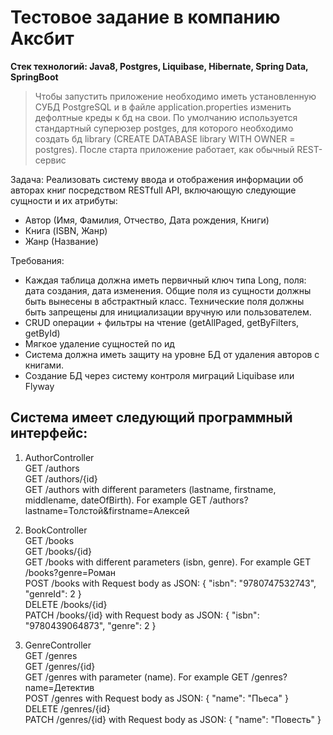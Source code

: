 # Тестовое задание в компанию Аксбит
**Стек технологий: Java8, Postgres, Liquibase, Hibernate, Spring Data, SpringBoot**

> Чтобы запустить приложение необходимо иметь установленную СУБД PostgreSQL и в файле application.properties изменить дефолтные креды к бд на свои. По умолчанию используется стандартный суперюзер postges, для которого необходимо создать бд library (CREATE DATABASE library WITH OWNER = postgres). После старта приложение работает, как обычный REST-сервис

Задача: Реализовать систему ввода и отображения информации об авторах книг посредством RESTfull API, включающую следующие сущности и их атрибуты:
- Автор (Имя, Фамилия, Отчество, Дата рождения, Книги)
- Книга (ISBN, Жанр)
- Жанр (Название)

Требования:
- Каждая таблица должна иметь первичный ключ типа Long, поля: дата создания, дата изменения. Общие поля из сущности должны быть вынесены в абстрактный класс. Технические поля должны быть запрещены для инициализации вручную или пользователем.
- CRUD операции + фильтры на чтение (getAllPaged, getByFilters, getById)
- Мягкое удаление сущностей по ид
- Система должна иметь защиту на уровне БД от удаления авторов с книгами. 
- Создание БД через систему контроля миграций Liquibase или Flyway


## Система имеет следующий программный интерфейс: ##
1. AuthorController <br>
GET /authors <br>
GET /authors/{id} <br>
GET /authors with different parameters (lastname, firstname, middlename, dateOfBirth). For example GET /authors?lastname=Толстой&firstname=Алексей


2. BookController <br>
GET /books <br>
GET /books/{id} <br>
GET /books with different parameters (isbn, genre). For example GET /books?genre=Роман <br>
POST /books with Request body as JSON: 
{
    "isbn": "9780747532743",
    "genreId": 2
} <br>
DELETE /books/{id} <br>
PATCH /books/{id} with Request body as JSON: 
{
    "isbn": "9780439064873",
    "genre": 2
}
3. GenreController <br>
GET /genres <br>
GET /genres/{id} <br>
GET /genres with parameter (name). For example GET /genres?name=Детектив <br>
POST /genres with Request body as JSON: 
 {
     "name": "Пьеса"
 } <br>
DELETE /genres/{id} <br>
PATCH /genres/{id} with Request body as JSON: 
{
    "name": "Повесть"
}

